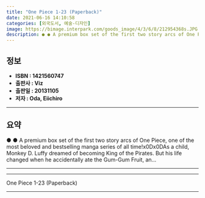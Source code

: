```yaml
---
title: "One Piece 1-23 (Paperback)"
date: 2021-06-16 14:10:58
categories: [외국도서, 예술-디자인]
image: https://bimage.interpark.com/goods_image/4/3/6/8/212954368s.JPG
description: ● ● A premium box set of the first two story arcs of One Piece, one of the most beloved and bestselling manga series of all time!x0Dx0DAs a child, Monkey D. L
---
```


## **정보**

- **ISBN : 1421560747**
- **출판사 : Viz**
- **출판일 : 20131105**
- **저자 : Oda, Eiichiro**

------



## **요약**

●  ●  A premium box set of the first two story arcs of One Piece, one of the most beloved and bestselling manga series of all time!x0Dx0DAs a child, Monkey D. Luffy dreamed of becoming King of the Pirates. But his life changed when he accidentally ate the Gum-Gum Fruit, an... 

------



------


One Piece 1-23 (Paperback) 

------


